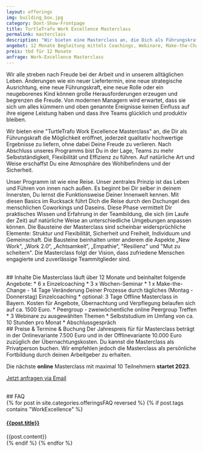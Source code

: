 ```yaml
---
layout: offerings
img: building_box.jpg
category: Dont-Show-Frontpage
title: TurtleTrafo Work Excellence Masterclass
permalink: masterclass
description: "Wir bieten eine Masterclass an, die Dich als Führungskraft ausbildet, um jederzeit qualitativ hochwertige Ergebnisse zu liefern, ohne Deine Freude zu verlieren."
angebot: 12 Monate Begleitung mittels Coachings, Webinare, Make-the-Change Woche und Peergroup
preis: tbd für 12 Monate
anfrage: Work-Excellence Masterclass
---
```


<!--
Work Freedom Business Masterclass
Work Excellence Masterclass
Connect to the Wisdom of High Performance Management / delivery
Open the Secret of High Performance Management
Human Being Management Masterclass
Pandamy Flexible Management Masterclass
Change / Transformation Stable Management Masterclass
Challenge Resiliency
-->

Wir alle streben nach Freude bei der Arbeit und in unserem alltäglichen Leben. Änderungen wie ein neuer Liefertermin, eine neue strategische Ausrichtung, eine neue Führungskraft, eine neue Rolle oder ein neugeborenes Kind können große Herausforderungen erzeugen und begrenzen die Freude. Von modernen Managern wird erwartet, dass sie sich um alles kümmern und oben genannte Ereignisse keinen Einfluss auf ihre eigene Leistung haben und dass ihre Teams glücklich und produktiv bleiben.

Wir bieten eine "TurtleTrafo Work Excellence Masterclass" an, die Dir als Führungskraft die Möglichkeit eröffnet, jederzeit qualitativ hochwertige Ergebnisse zu liefern, ohne dabei Deine Freude zu verlieren. Nach Abschluss unseres Programms bist Du in der Lage, Teams zu mehr Selbstständigkeit, Flexibilität und Effizienz zu führen. Auf natürliche Art und Weise erschaffst Du eine Atmosphäre des Wohlbefindens und der Sicherheit.

Unser Programm ist wie eine Reise. Unser zentrales Prinzip ist das Leben und Führen von innen nach außen. Es beginnt bei Dir selber in deinem Innersten, Du lernst die Funktionsweise Deiner Innenwelt kennen. Mit diesen Basics im Rucksack führt Dich die Reise durch den Dschungel des menschlichen Coworkings und Daseins. Diese Phase vermittelt Dir praktisches Wissen und Erfahrung in der Teambildung, die sich (im Laufe der Zeit) auf natürliche Weise an unterschiedliche Umgebungen anpassen können. Die Bausteine der Masterclass sind scheinbar widersprüchliche Elemente: Struktur und Flexibilität, Sicherheit und Freiheit, Individuum und Gemeinschaft. Die Bausteine beinhalten unter anderem die Aspekte „New Work“, „Work 2.0“, „Achtsamkeit“, „Empathie“, "Resilienz" und "Mut zu scheitern". Die Masterclass folgt der Vision, dass zufriedene Menschen engagierte und zuverlässige Teammitglieder sind.


<br>
## Inhalte
Die Masterclass läuft über 12 Monate und beinhaltet folgende Angebote:
* 6 x Einzelcoaching
* 3 x Wochen-Seminar
* 1 x Make-the-Change - 14 Tage Veränderung Deiner Prozesse durch tägliches (Montag - Donnerstag) Einzelcoaching
* optional: 3 Tage Offline Masterclass in Bayern. Kosten für Angebote, Übernachtung und Verpflegung belaufen sich auf ca. 1500 Euro.
* Peergroup - zweiwöchentliche online Peergroup Treffen
* 3 Webinare zu ausgewählten Themen
* Selbststudium im Umfang von ca. 10 Stunden pro Monat
* Abschlussgespräch


<br>
## Preise & Termine & Buchung
Der Jahrespreis für für Masterclass beträgt in der Onlinevariante 7.500 Euro und in der Offlinevariante 10.000 Euro zuzüglich der Übernachtungskosten. Du kannst die Masterclass als Privatperson buchen. Wir empfehlen jedoch die Masterclass als persönliche Fortbildung durch deinen Arbeitgeber zu erhalten.

Die nächste **online** Masterclass mit maximal 10 Teilnehmern **startet 2023**.

<a href="mailto:{{ site.email }}?subject=Anfrage Masterclass" target="_blank" class="btn btn-primary">Jetzt anfragen via Email</a>

<!--
<br>
<div class="panel panel-info">
  <div class="panel-heading">
    <h3 class="panel-title">Eröffnungs-Masterclass</h3>
  </div>
  <div class="panel-body">
    Die <b>Eröffnungs-Masterclass</b> startet am <b>15. Februar 2022</b> im familiären Rahmen von maximal 5 Teilnehmern. Teilnahme nur auf persönliche Einladung, persönliche Empfehlung oder einer individuellen Bewerbungsemail. Für Privatpersonen geben wir eine 50% Ermäßigung auf den Preis der Eröffnungs-Masterclass.
  </div>
</div>
-->


<br>
## FAQ
<div class="panel-group" id="accordion" role="tablist" aria-multiselectable="true">
  <div class="panel panel-default">
  {% for post in site.categories.offeringsFAQ reversed %}
    {% if post.tags contains "WorkExcellence" %}
    <div class="panel-heading" role="tab" id="{{post.anker}}Head">
      <h4 class="panel-title">
        <a rclass="collapsed" ole="button" data-toggle="collapse" data-parent="#accordion" href="#{{post.anker}}Role" aria-expanded="false" aria-controls="{{post.anker}}">
          {{post.title}}
        </a>
      </h4>
    </div>
    <div id="{{post.anker}}Role" class="panel-collapse collapse" role="tabpanel" aria-labelledby="{{post.anker}}Head">
      <div class="panel-body">
        {{post.content}}
      </div>
    </div>
    {% endif %}
  {% endfor %}
  </div>
</div>
